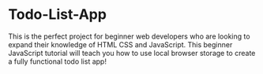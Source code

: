 # Todo-List-App


This is the perfect project for beginner web developers who are looking to expand their knowledge of HTML CSS and JavaScript. This beginner JavaScript tutorial will teach you how to use local browser storage to create a fully functional todo list app!
